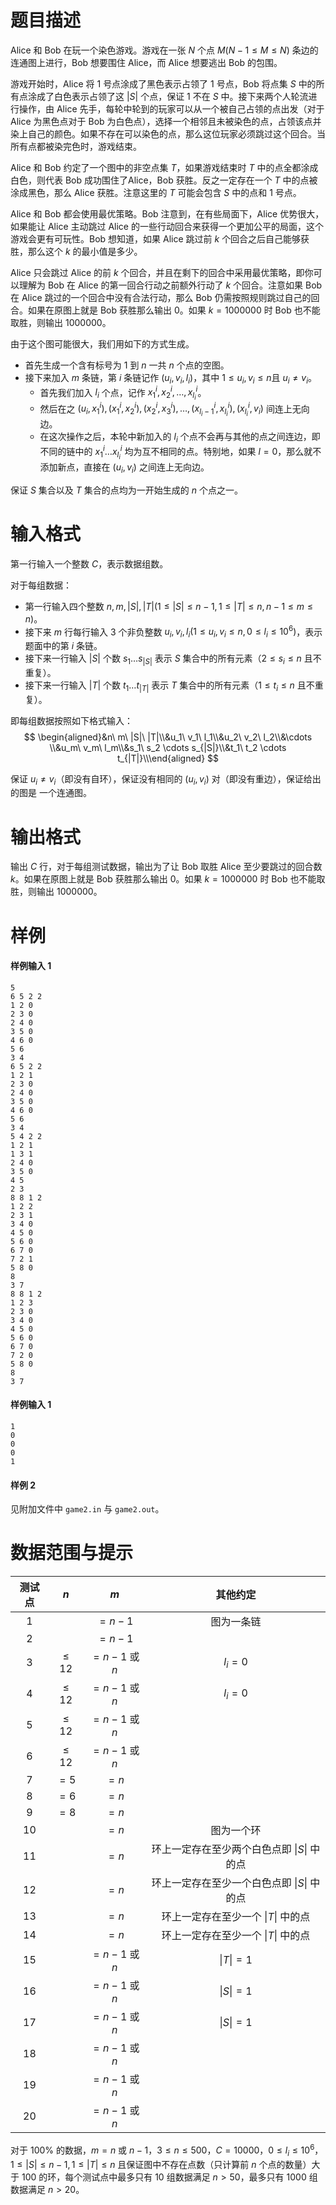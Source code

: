 
# 题目描述

Alice 和 Bob 在玩一个染色游戏。游戏在一张 $N$ 个点 $M(N − 1 \le M \le N)$ 条边的连通图上进行，Bob 想要围住 Alice，而 Alice 想要逃出 Bob 的包围。

游戏开始时，Alice 将 $1$ 号点涂成了黑色表示占领了 $1$ 号点，Bob 将点集 $S$ 中的所有点涂成了白色表示占领了这 $|S|$ 个点，保证 $1$ 不在 $S$ 中。接下来两个人轮流进行操作，由 Alice 先手，每轮中轮到的玩家可以从一个被自己占领的点出发（对于 Alice 为黑色点对于 Bob 为白色点），选择一个相邻且未被染色的点，占领该点并染上自己的颜色。如果不存在可以染色的点，那么这位玩家必须跳过这个回合。当所有点都被染完色时，游戏结束。

Alice 和 Bob 约定了一个图中的非空点集 $T$，如果游戏结束时 $T$ 中的点全都涂成白色，则代表 Bob 成功围住了Alice，Bob 获胜。反之一定存在一个 $T$ 中的点被涂成黑色，那么 Alice 获胜。注意这里的 $T$ 可能会包含 $S$ 中的点和 $1$ 号点。

Alice 和 Bob 都会使用最优策略。Bob 注意到，在有些局面下，Alice 优势很大，如果能让 Alice 主动跳过 Alice 的一些行动回合来获得一个更加公平的局面，这个游戏会更有可玩性。Bob 想知道，如果 Alice 跳过前 $k$ 个回合之后自己能够获胜，那么这个 $k$ 的最小值是多少。

Alice 只会跳过 Alice 的前 $k$ 个回合，并且在剩下的回合中采用最优策略，即你可以理解为 Bob 在 Alice 的第一回合行动之前额外行动了 $k$ 个回合。注意如果 Bob 在 Alice 跳过的一个回合中没有合法行动，那么 Bob 仍需按照规则跳过自己的回合。如果在原图上就是 Bob 获胜那么输出 $0$。如果 $k = 1000000$ 时 Bob 也不能取胜，则输出 $1000000$。

由于这个图可能很大，我们用如下的方式生成。

- 首先生成一个含有标号为 $1$ 到 $n$ 一共 $n$ 个点的空图。
- 接下来加入 $m$ 条链，第 $i$ 条链记作 $(u_i, v_i, l_i)$，其中 $1 \le u_i, v_i \le n$且 $u_i \neq v_i$。
  - 首先我们加入 $l_i$ 个点，记作 $x_1^i, x_2^i, \dots, x_{l_i}^i$。
  - 然后在之 $(u_i, x_1^i), (x_1^i, x_2^i), (x_2^i, x_3^i), \dots, (x_{l_i - 1}^i, x_{l_i}^i), (x_{l_i}^i, v_i)$ 间连上无向边。
  - 在这次操作之后，本轮中新加入的 $l_i$ 个点不会再与其他的点之间连边，即不同的链中的 $x_1^i \dots x_{l_i}^i$ 均为互不相同的点。特别地，如果 $l = 0$，那么就不添加新点，直接在 $(u_i, v_i)$ 之间连上无向边。

保证 $S$ 集合以及 $T$ 集合的点均为一开始生成的 $n$ 个点之一。

# 输入格式

第一行输入一个整数 $C$，表示数据组数。

对于每组数据：

- 第一行输入四个整数 $n, m, |S|, |T|(1 \le |S| \le n − 1, 1 \le |T| \le n, n − 1 \le m \le n)$。
- 接下来 $m$ 行每行输入 $3$ 个非负整数 $u_i, v_i, l_i(1 \le u_i, v_i \le n, 0 \le l_i \le 10^6)$，表示题面中的第 $i$ 条链。
- 接下来一行输入 $|S|$ 个数 $s_1\dots s_{|S|}$ 表示 $S$ 集合中的所有元素（$2 \le s_i \le n$ 且不重复）。
- 接下来一行输入 $|T|$ 个数 $t_1\dots t_{|T|}$ 表示 $T$ 集合中的所有元素（$1 \le t_i \le n$ 且不重复）。

即每组数据按照如下格式输入：
$$
\begin{aligned}&n\ m\ |S|\ |T|\\&u_1\ v_1\ l_1\\&u_2\ v_2\ l_2\\&\cdots \\&u_m\ v_m\ l_m\\&s_1\ s_2 \cdots s_{|S|}\\&t_1\ t_2 \cdots t_{|T|}\\\end{aligned}
$$


保证 $u_i \neq v_i$（即没有自环），保证没有相同的 $(u_i, v_i)$ 对（即没有重边），保证给出的图是
一个连通图。

# 输出格式

输出 $C$ 行，对于每组测试数据，输出为了让 Bob 取胜 Alice 至少要跳过的回合数 $k$。如果在原图上就是 Bob 获胜那么输出 $0$。如果 $k = 1000000$ 
时 Bob 也不能取胜，则输出 $1000000$。


# 样例

#### 样例输入 1

```plain
5
6 5 2 2
1 2 0
2 3 0
2 4 0
3 5 0
4 6 0
5 6
3 4
6 5 2 2
1 2 1
2 3 0
2 4 0
3 5 0
4 6 0
5 6
3 4
5 4 2 2
1 2 1
1 3 1
2 4 0
3 5 0
4 5
2 3
8 8 1 2
1 2 2
2 3 1
3 4 0
4 5 0
5 6 0
6 7 0
7 2 1
5 8 0
8
3 7
8 8 1 2
1 2 3
2 3 0
3 4 0
4 5 0
5 6 0
6 7 0
7 2 0
5 8 0
8
3 7
```

#### 样例输入 1

```plain
1
0
0
0
1
```

#### 样例 2

见附加文件中 `game2.in` 与 `game2.out`。

# 数据范围与提示

| 测试点 |   $n$    |      $m$      |                 其他约定                  |
| :----: | :------: | :-----------: | :---------------------------------------: |
|  $1$   |          |    $=n-1$     |                图为一条链                 |
|  $2$   |          |    $=n-1$     |                                           |
|  $3$   | $\le 12$ | $=n-1$ 或 $n$ |                  $l_i=0$                  |
|  $4$   | $\le 12$ | $=n-1$ 或 $n$ |                  $l_i=0$                  |
|  $5$   | $\le 12$ | $=n-1$ 或 $n$ |                                           |
|  $6$   | $\le 12$ | $=n-1$ 或 $n$ |                                           |
|  $7$   |   $=5$   |     $=n$      |                                           |
|  $8$   |   $=6$   |     $=n$      |                                           |
|  $9$   |   $=8$   |     $=n$      |                                           |
|  $10$  |          |     $=n$      |                图为一个环                 |
|  $11$  |          |     $=n$      | 环上一定存在至少两个白色点即 $\vert S\vert$ 中的点 |
|  $12$  |          |     $=n$      | 环上一定存在至少一个白色点即 $\vert S\vert$ 中的点 |
|  $13$  |          |     $=n$      |      环上一定存在至少一个 $\vert T\vert$ 中的点      |
|  $14$  |          |     $=n$      |      环上一定存在至少一个 $\vert T\vert$ 中的点      |
|  $15$  |          | $=n-1$ 或 $n$ |                  $\vert T\vert=1$                  |
|  $16$  |          | $=n-1$ 或 $n$ |                  $\vert S\vert=1$                  |
|  $17$  |          | $=n-1$ 或 $n$ |                  $\vert S\vert=1$                  |
|  $18$  |          | $=n-1$ 或 $n$ |                                           |
|  $19$  |          | $=n-1$ 或 $n$ |                                           |
|  $20$  |          | $=n-1$ 或 $n$ |                                           |

对于 $100\%$ 的数据，$m = n$ 或 $n − 1$，$3 \le n \le 500$，$C = 10000$，$0 \le l_i \le 10^6$，$1 \le |S| \le
n − 1, 1 \le |T| \le n$ 且保证图中不存在点数（只计算前 $n$ 个点的数量）大于 $100$ 的环，每个测试点中最多只有 $10$ 组数据满足 $n > 50$，最多只有 $1000$ 组数据满足 $n > 20$。

